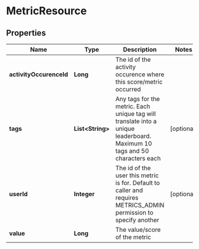 
# MetricResource

## Properties
Name | Type | Description | Notes
------------ | ------------- | ------------- | -------------
**activityOccurenceId** | **Long** | The id of the activity occurence where this score/metric occurred | 
**tags** | **List&lt;String&gt;** | Any tags for the metric. Each unique tag will translate into a unique leaderboard. Maximum 10 tags and 50 characters each |  [optional]
**userId** | **Integer** | The id of the user this metric is for. Default to caller and requires METRICS_ADMIN permission to specify another |  [optional]
**value** | **Long** | The value/score of the metric | 



